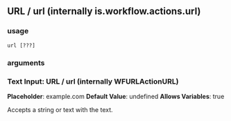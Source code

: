 
## URL / url (internally is.workflow.actions.url)

### usage
`url [???]`

### arguments
### Text Input: URL / url (internally WFURLActionURL)
**Placeholder**: example.com
**Default Value**: undefined
**Allows Variables**: true


Accepts a string 
or text
with the text.
